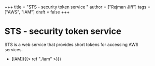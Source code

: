 +++ 
title = "STS - security token service "
author = ["Rejman Jiří"]
tags = ["AWS", "IAM"]
draft = false
+++ 

# STS - security token service
STS is a web service that provides short tokens for accessing AWS services.

- [IAM]({{< ref "./iam" >}})